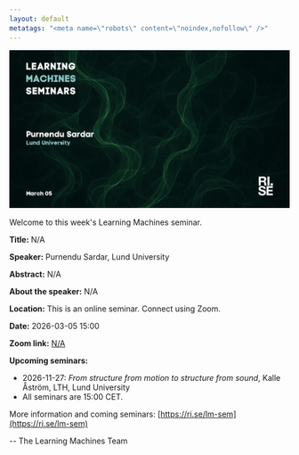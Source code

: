 ```yaml
---
layout: default
metatags: "<meta name=\"robots\" content=\"noindex,nofollow\" />"
---
```

<img src="/lm/2026-03-05-youtube-thumbnail-purnendu-sardar.jpg" />
 
Welcome to this week's Learning Machines seminar.

**Title:** N/A

**Speaker:** Purnendu Sardar, Lund University

**Abstract:** N/A

**About the speaker:** N/A

**Location:** This is an online seminar. Connect using Zoom.

**Date:** 2026-03-05 15:00

**Zoom link:** [N/A](N/A)

**Upcoming seminars:**

* 2026-11-27: *From structure from motion to structure from sound*, Kalle Åström, LTH, Lund University
* All seminars are 15:00 CET.

More information and coming seminars: [https://ri.se/lm-sem](https://ri.se/lm-sem)

-- The Learning Machines Team

